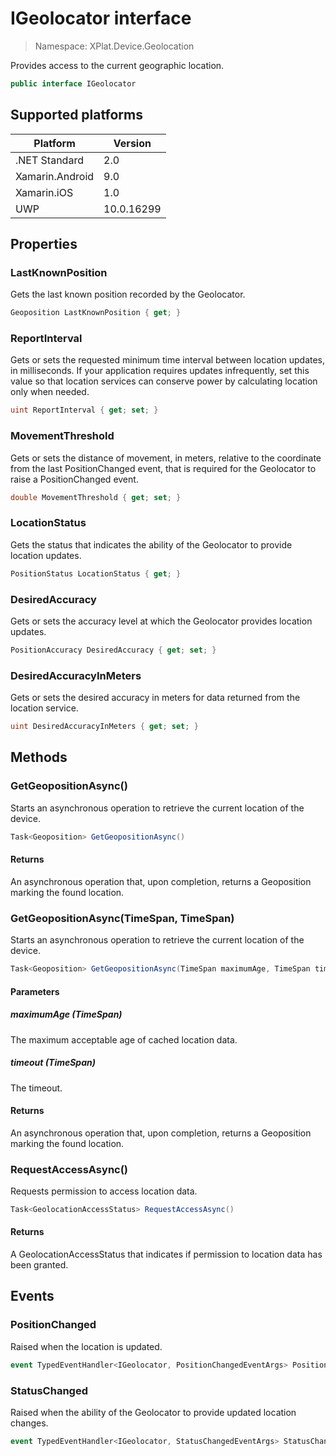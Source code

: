# IGeolocator interface

> Namespace: XPlat.Device.Geolocation

Provides access to the current geographic location.

```csharp
public interface IGeolocator
```

## Supported platforms

| Platform | Version |
| --- | --- |
| .NET Standard | 2.0 |
| Xamarin.Android | 9.0 |
| Xamarin.iOS  | 1.0 |
| UWP | 10.0.16299 |

## Properties

### LastKnownPosition

Gets the last known position recorded by the Geolocator.

```csharp
Geoposition LastKnownPosition { get; }
```

### ReportInterval

Gets or sets the requested minimum time interval between location updates, in milliseconds. If your application requires updates infrequently, set this value so that location services can conserve power by calculating location only when needed.

```csharp
uint ReportInterval { get; set; }
```

### MovementThreshold

Gets or sets the distance of movement, in meters, relative to the coordinate from the last PositionChanged event, that is required for the Geolocator to raise a PositionChanged event.

```csharp
double MovementThreshold { get; set; }
```

### LocationStatus

Gets the status that indicates the ability of the Geolocator to provide location updates.

```csharp
PositionStatus LocationStatus { get; }
```

### DesiredAccuracy

Gets or sets the accuracy level at which the Geolocator provides location updates.

```csharp
PositionAccuracy DesiredAccuracy { get; set; }
```

### DesiredAccuracyInMeters

Gets or sets the desired accuracy in meters for data returned from the location service.

```csharp
uint DesiredAccuracyInMeters { get; set; }
```

## Methods

### GetGeopositionAsync()

Starts an asynchronous operation to retrieve the current location of the device.

```csharp
Task<Geoposition> GetGeopositionAsync()
```

#### Returns
An asynchronous operation that, upon completion, returns a Geoposition marking the found location.

### GetGeopositionAsync(TimeSpan, TimeSpan)

Starts an asynchronous operation to retrieve the current location of the device.

```csharp
Task<Geoposition> GetGeopositionAsync(TimeSpan maximumAge, TimeSpan timeout)
```

#### Parameters
##### maximumAge (TimeSpan)
The maximum acceptable age of cached location data.

##### timeout (TimeSpan)
The timeout.

#### Returns
An asynchronous operation that, upon completion, returns a Geoposition marking the found location.

### RequestAccessAsync()

Requests permission to access location data.

```csharp
Task<GeolocationAccessStatus> RequestAccessAsync()
```

#### Returns
A GeolocationAccessStatus that indicates if permission to location data has been granted.

## Events

### PositionChanged

Raised when the location is updated.

```csharp
event TypedEventHandler<IGeolocator, PositionChangedEventArgs> PositionChanged;
```

### StatusChanged

Raised when the ability of the Geolocator to provide updated location changes.

```csharp
event TypedEventHandler<IGeolocator, StatusChangedEventArgs> StatusChanged;
```